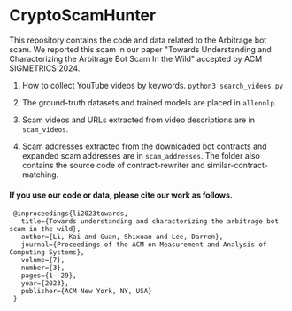 # CryptoScamHunter
This repository contains the code and data related to the Arbitrage bot scam. We reported this scam in our paper "Towards Understanding and Characterizing the Arbitrage Bot Scam In the Wild" accepted by ACM SIGMETRICS 2024.

1. How to collect YouTube videos by keywords. 
`python3 search_videos.py`

2. The ground-truth datasets and trained models are placed in `allennlp`.

3. Scam videos and URLs extracted from video descriptions are in `scam_videos`.

4. Scam addresses extracted from the downloaded bot contracts and expanded scam addresses are in `scam_addresses`. The folder also contains the source code of contract-rewriter and similar-contract-matching.


#### If you use our code or data, please cite our work as follows.
```
 @inproceedings{li2023towards,
   title={Towards understanding and characterizing the arbitrage bot scam in the wild},
   author={Li, Kai and Guan, Shixuan and Lee, Darren},
   journal={Proceedings of the ACM on Measurement and Analysis of Computing Systems},
   volume={7},
   number={3},
   pages={1--29},
   year={2023},
   publisher={ACM New York, NY, USA}
 } 
```
